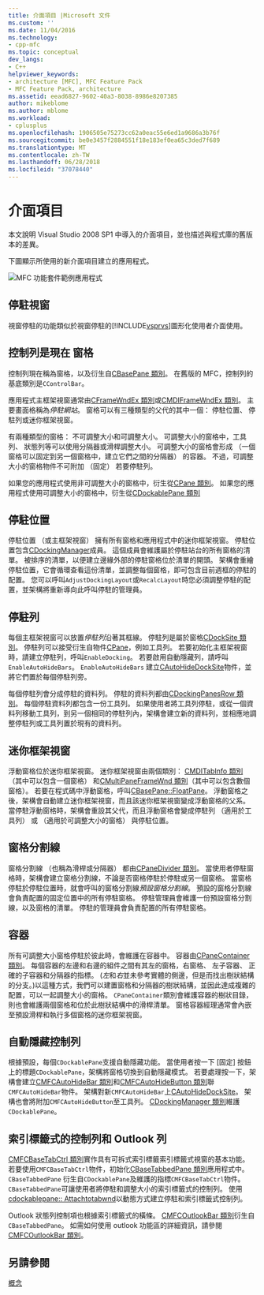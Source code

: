 ```yaml
---
title: 介面項目 |Microsoft 文件
ms.custom: ''
ms.date: 11/04/2016
ms.technology:
- cpp-mfc
ms.topic: conceptual
dev_langs:
- C++
helpviewer_keywords:
- architecture [MFC], MFC Feature Pack
- MFC Feature Pack, architecture
ms.assetid: eead6827-9602-40a3-8038-8986e8207385
author: mikeblome
ms.author: mblome
ms.workload:
- cplusplus
ms.openlocfilehash: 1906505e75273cc62a0eac55e6ed1a9686a3b76f
ms.sourcegitcommit: be0e3457f2884551f18e183ef0ea65c3ded7f689
ms.translationtype: MT
ms.contentlocale: zh-TW
ms.lasthandoff: 06/28/2018
ms.locfileid: "37078440"
---
```

# <a name="interface-elements"></a>介面項目
本文說明 Visual Studio 2008 SP1 中導入的介面項目，並也描述與程式庫的舊版本的差異。  
  
 下圖顯示所使用的新介面項目建立的應用程式。  
  
 ![MFC 功能套件範例應用程式](../mfc/media/mfc_featurepack.png "mfc_featurepack")  
  
## <a name="window-docking"></a>停駐視窗  
 視窗停駐的功能類似於視窗停駐的[!INCLUDE[vsprvs](../assembler/masm/includes/vsprvs_md.md)]圖形化使用者介面使用。  
  
## <a name="control-bars-are-now-panes"></a>控制列是現在 窗格  
 控制列現在稱為窗格，以及衍生自[CBasePane 類別](../mfc/reference/cbasepane-class.md)。 在舊版的 MFC，控制列的基底類別是`CControlBar`。  
  
 應用程式主框架視窗通常由[CFrameWndEx 類別](../mfc/reference/cframewndex-class.md)或[CMDIFrameWndEx 類別](../mfc/reference/cmdiframewndex-class.md)。 主要畫面格稱為*停駐網站*。 窗格可以有三種類型的父代的其中一個： 停駐位置、 停駐列或迷你框架視窗。  
  
 有兩種類型的窗格： 不可調整大小和可調整大小。 可調整大小的窗格中，工具列、 狀態列等可以使用分隔器或滑桿調整大小。 可調整大小的窗格會形成 （一個窗格可以固定到另一個窗格中，建立它們之間的分隔器） 的容器。 不過，可調整大小的窗格物件不可附加 （固定） 若要停駐列。  
  
 如果您的應用程式使用非可調整大小的窗格中，衍生從[CPane 類別](../mfc/reference/cpane-class.md)。  如果您的應用程式使用可調整大小的窗格中，衍生從[CDockablePane 類別](../mfc/reference/cdockablepane-class.md)  
  
## <a name="dock-site"></a>停駐位置  
 停駐位置 （或主框架視窗） 擁有所有窗格和應用程式中的迷你框架視窗。 停駐位置包含[CDockingManager](../mfc/reference/cdockingmanager-class.md)成員。 這個成員會維護屬於停駐站台的所有窗格的清單。 被排序的清單，以便建立邊緣外部的停駐窗格位於清單的開頭。 架構會重繪停駐位置，它會循環查看這份清單，並調整每個窗格，即可包含目前週框的停駐的配置。 您可以呼叫`AdjustDockingLayout`或`RecalcLayout`時您必須調整停駐的配置，並架構將重新導向此呼叫停駐的管理員。  
  
## <a name="dock-bars"></a>停駐列  
 每個主框架視窗可以放置*停駐列*沿著其框線。 停駐列是屬於窗格[CDockSite 類別](../mfc/reference/cdocksite-class.md)。 停駐列可以接受衍生自物件[CPane](../mfc/reference/cpane-class.md)，例如工具列。 若要初始化主框架視窗時，請建立停駐列，呼叫`EnableDocking`。 若要啟用自動隱藏列，請呼叫`EnableAutoHideBars`。 `EnableAutoHideBars` 建立[CAutoHideDockSite](../mfc/reference/cautohidedocksite-class.md)物件，並將它們置於每個停駐列旁。  
  
 每個停駐列會分成停駐的資料列。 停駐的資料列都由[CDockingPanesRow 類別](../mfc/reference/cdockingpanesrow-class.md)。 每個停駐資料列都包含一份工具列。 如果使用者將工具列停駐，或從一個資料列移動工具列，到另一個相同的停駐列內，架構會建立新的資料列，並相應地調整停駐列或工具列置於現有的資料列。  
  
## <a name="mini-frame-windows"></a>迷你框架視窗  
 浮動窗格位於迷你框架視窗。 迷你框架視窗由兩個類別： [CMDITabInfo 類別](../mfc/reference/cmditabinfo-class.md)（其中可以包含一個窗格） 和[CMultiPaneFrameWnd 類別](../mfc/reference/cmultipaneframewnd-class.md)（其中可以包含數個窗格）。 若要在程式碼中浮動窗格，呼叫[CBasePane::FloatPane](../mfc/reference/cbasepane-class.md#floatpane)。 浮動窗格之後，架構會自動建立迷你框架視窗，而且該迷你框架視窗變成浮動窗格的父系。 當停駐浮動窗格時，架構會重設其父代，而且浮動窗格會變成停駐列 （適用於工具列） 或 （適用於可調整大小的窗格） 與停駐位置。  
  
## <a name="pane-dividers"></a>窗格分割線  
 窗格分割線 （也稱為滑桿或分隔器） 都由[CPaneDivider 類別](../mfc/reference/cpanedivider-class.md)。 當使用者停駐窗格時，架構會建立窗格分割線，不論是否窗格停駐於停駐或另一個窗格。 當窗格停駐於停駐位置時，就會呼叫的窗格分割線*預設窗格分割線*。 預設的窗格分割線會負責配置的固定位置中的所有停駐窗格。 停駐管理員會維護一份預設窗格分割線，以及窗格的清單。 停駐的管理員會負責配置的所有停駐窗格。  
  
## <a name="containers"></a>容器  
 所有可調整大小窗格停駐於彼此時，會維護在容器中。 容器由[CPaneContainer 類別](../mfc/reference/cpanecontainer-class.md)。 每個容器的左邊和右邊的組件之間有其左的窗格，右窗格、 左子容器、 正確的子容器和分隔器的指標。 (*左*和*右*並未參考實體的側邊，但是而找出樹狀結構的分支。)以這種方式，我們可以建置窗格和分隔器的樹狀結構，並因此達成複雜的配置，可以一起調整大小的窗格。 `CPaneContainer`類別會維護容器的樹狀目錄，則也會維護兩個窗格和位於此樹狀結構中的滑桿清單。 窗格容器經理通常會內嵌至預設滑桿和執行多個窗格的迷你框架視窗。  
  
## <a name="auto-hide-control-bars"></a>自動隱藏控制列  
 根據預設，每個`CDockablePane`支援自動隱藏功能。 當使用者按一下 [固定] 按鈕上的標題`CDockablePane`，架構將窗格切換到自動隱藏模式。 若要處理按一下，架構會建立[CMFCAutoHideBar 類別](../mfc/reference/cmfcautohidebar-class.md)和[CMFCAutoHideButton 類別](../mfc/reference/cmfcautohidebutton-class.md)聯`CMFCAutoHideBar`物件。 架構對新`CMFCAutoHideBar`上[CAutoHideDockSite](../mfc/reference/cautohidedocksite-class.md)。 架構也會將附加`CMFCAutoHideButton`至工具列。 [CDockingManager 類別](../mfc/reference/cdockingmanager-class.md)維護`CDockablePane`。  
  
## <a name="tabbed-control-bars-and-outlook-bars"></a>索引標籤式的控制列和 Outlook 列  
 [CMFCBaseTabCtrl 類別](../mfc/reference/cmfcbasetabctrl-class.md)實作具有可拆式索引標籤索引標籤式視窗的基本功能。 若要使用`CMFCBaseTabCtrl`物件，初始化[CBaseTabbedPane 類別](../mfc/reference/cbasetabbedpane-class.md)應用程式中。 `CBaseTabbedPane` 衍生自`CDockablePane`及維護的指標`CMFCBaseTabCtrl`物件。 `CBaseTabbedPane`可讓使用者將停駐和調整大小的索引標籤式的控制列。 使用[cdockablepane:: Attachtotabwnd](../mfc/reference/cdockablepane-class.md#attachtotabwnd)以動態方式建立停駐和索引標籤式控制列。  
  
 Outlook 狀態列控制項也根據索引標籤式的橫條。 [CMFCOutlookBar 類別](../mfc/reference/cmfcoutlookbar-class.md)衍生自`CBaseTabbedPane`。 如需如何使用 outlook 功能區的詳細資訊，請參閱[CMFCOutlookBar 類別](../mfc/reference/cmfcoutlookbar-class.md)。  
  
## <a name="see-also"></a>另請參閱  
 [概念](../mfc/mfc-concepts.md)

